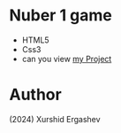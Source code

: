 # Nuber 1 game 
- HTML5
- Css3
- can you view [my Project](https://first-game-x.netlify.app/)
# Author 
(2024) Xurshid Ergashev 
